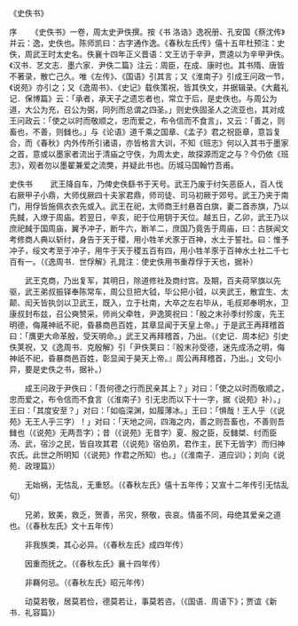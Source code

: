 《史佚书》

序
　　《史佚书》一卷，周太史尹佚撰。按《书 洛诰》逸祝册、孔安国《蔡沈传》并云：逸，史佚也。陈师凯曰：古字通作逸。《春秋左氏传》僖十五年杜预注：史佚，周武王时太史名。佚襄十四年正义晋语：文王访于辛尹，贾逵以为辛甲尹佚。《汉书．艺文志．墨六家．尹佚二篇》注云：周臣，在成、康时也。其书隋、唐皆不著录，散亡己久。唯《左传》、《国语》引其言；又《淮南子》引成王问政一节，《说苑》亦引之；又《逸周书》、《史记》载佚策祝，皆其佚文，并据辑录。《大戴礼记．保博篇》云：「承者，承天子之遗忘者也，常立于后，是史佚也。与周公为道，大公为充，召公为弼，同列而总谓之四圣。」则史佚固圣人之流亚也，其对成王问政云：「使之以时而敬顺之，忠而爱之，布令信而不食言」，又云：「善之，则畜也，不善，则雠也。」与《论语》道千乘之国章、《孟子》君之祝臣章，意旨复合，而《春秋》内外传所引诸语，亦皆格言大训，不知《班志》何以入其书于墨家之首，意或以墨家者流出于清庙之守佚，为周太史，故探源而定之与？今仍依《班志》，观者勿以墨翟兼爱之流獘，并疑此书也。历城马国翰竹吾甫。

史佚书
　　武王降自车，乃俾史佚繇书于天号。武王乃废于纣矢恶臣人，百人伐右厥甲子小鼎，大师伐厥四十夫家君鼎，师司徒、司马初厥于郊号。武王乃夹于南门，用俘皆施佩衣衣先或入。武王在祀，太师商王纣悬首白旗，妻二首赤旗，乃以先馘，入燎于周庙。若翌日，辛亥，祀于位用钥于天位。越五日，乙卯，武王乃以庶祀馘于国周庙，翼予冲子，断牛六，断羊二，庶国乃竟告于周庙，曰：古朕闻文考修商人典以斩纣，身告于天于稷，用小牲羊犬豕于百神，水土于誓社。曰：惟予冲子，绥文考至于冲子，用牛于天于稷五百有四，用小牲羊豕于百神水土社二千七百有一。（《逸周书．世俘解》孔晁注：使史佚用书重荐俘于天也，据补）

　　武王克商，乃出复军，其明日，除道修社及商纣宫。及期，百夫荷罕旗以先驱，武王弟叔振铎奉陈常车，周公旦把大钺，毕公把小钺，以夹武王，散宜生、太颠、闳夭皆执剑以卫武王，既入，立于社南，大卒之左右毕从，毛叔郑奉明水，卫康叔封布兹，召公奭赞采，师尚父牵牲，尹逸筴祝曰：「殷之末孙季纣殄废，先王明德，侮蔑神祇不祀，昏暴商邑百姓，其章显闻于天皇上帝。」于是武王再拜稽首曰：「膺更大命革殷，受天明命。」武王又再拜稽首，乃出。（《史记．周本纪》引史佚荚祝，又《逸周书．克殷解》引「尹佚荚曰：『殷末孙受德，迷先成汤之明，侮神祇不祀，昏暴商邑百姓，彰显闻于昊天上帝。』周公再拜稽首，乃出。」文句小异，要是史佚之书，据补。）

　　成王问政于尹佚曰：「吾何德之行而民亲其上？」对曰：「使之以时而敬顺之，忠而爱之，布令信而不食言（《淮南子》引无忠而以下十一字，据《说苑》补）。」王曰：「其度安至？」对曰：「如临深渊，如履薄冰。」王曰：「惧哉！王人乎（《说苑》无王人乎三字）！」对曰：「天地之间，四海之内，善之则吾畜也，不善则吾雠也（《说苑》无两吾字）；昔（《说苑》无昔字）夏、殷之臣，反雠桀、纣而臣汤、武，宿沙之民，皆自攻其君（《说苑》宿伯夙，君作主，民下无皆字）而归神农氏。此世之所明知（《说苑》作君之所知）也。」（《淮南子．道应训》；刘向《说苑．政理篇》）

　　无始祸，无怙乱，无重怒。（《春秋左氏》僖十五年传；又宣十二年传引无怙乱句）

　　兄弟，致美，救乏，贺善，吊灾，祭敬，丧哀。情虽不同，母绝其爱亲之道也。（《春秋左氏》文十五年传）

　　非我族类，其心必异。（《春秋左氏》成四年传）

　　因重而抚之。（《春秋左氏》襄十四年传）

　　非羇何忌。（《春秋左氏》昭元年传）

　　动莫若敬，居莫若俭，德莫若让，事莫若咨。（《国语．周语下》；贾谊《新书．礼容篇》）

